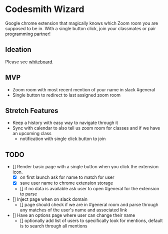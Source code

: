 # Codesmith Wizard

Google chrome extension that magically knows which Zoom room you are supposed to be in. With a single button click, join your classmates or pair programming partner!


## Ideation

Please see [whiteboard](https://excalidraw.com/#room=cc4452a38e19f8fc55c1,GjVzMaSKfVWgsb7c0NG6Lg).

## MVP
* Zoom room with most recent mention of your name in slack #general
* Single button to redirect to last assigned zoom room

## Stretch Features
* Keep a history with easy way to navigate through it
* Sync with calendar to also tell us zoom room for classes and if we have an upcoming class
    * notification with single click button to join

## TODO
* [] Render basic page with a single button when you click the extension icon.
    * [x] on first launch ask for name to match for user
    * [x] save user name to chrome extension storage
    * [] if no data is available ask user to open #general for the extension to parse
* [] Inject page when on slack domain
    * [] page should check if we are in #general room and parse through any matches of the user's name and associated link
* [] Have an options page where user can change their name
    * [] optionally add list of users to specifically look for mentions, default is to search through all mentions
